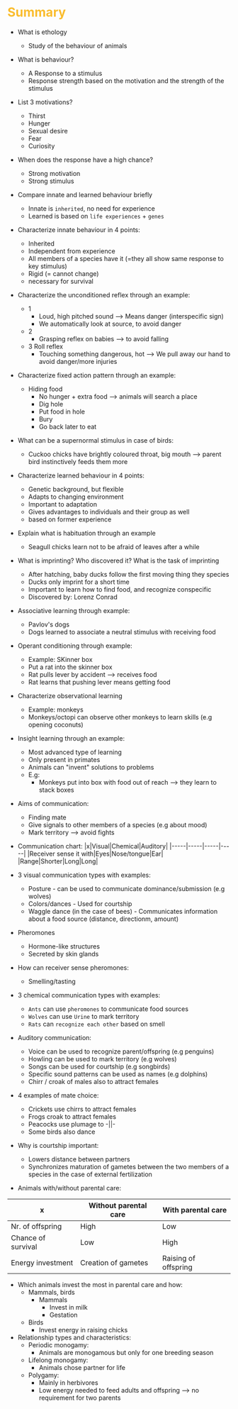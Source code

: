 # <span style="color:#fabd2f">Summary

- What is ethology
  - Study of the behaviour of animals
- What is behaviour?
  - A Response to a stimulus
  - Response strength based on the motivation and the strength of the stimulus
- List 3 motivations?
  - Thirst
  - Hunger
  - Sexual desire
  - Fear
  - Curiosity
- When does the response have a high chance?
  - Strong motivation
  - Strong stimulus
- Compare innate and learned behaviour briefly
  - Innate is `inherited`, no need for experience
  - Learned is based on `life experiences` + `genes`
- Characterize innate behaviour in 4 points:
  - Inherited
  - Independent from experience
  - All members of a species have it (=they all show same response to key stimulus)
  - Rigid (= cannot change)
  - necessary for survival
- Characterize the unconditioned reflex through an example:
  - 1
    - Loud, high pitched sound --> Means danger (interspecific sign)
    - We automatically look at source, to avoid danger
  - 2
    - Grasping reflex on babies --> to avoid falling
  - 3 Roll reflex
    - Touching something dangerous, hot --> We pull away our hand to avoid danger/more injuries
- Characterize fixed action pattern through an example:
  - Hiding food
    - No hunger + extra food --> animals will search a place
    - Dig hole
    - Put food in hole
    - Bury
    - Go back later to eat 
- What can be a supernormal stimulus in case of birds:
  - Cuckoo chicks have brightly coloured throat, big mouth --> parent bird instinctively feeds them more
- Characterize learned behaviour in 4 points:
  - Genetic background, but flexible
  - Adapts to changing environment
  - Important to adaptation
  - Gives advantages to individuals and their group as well
  - based on former experience

- Explain what is habituation through an example
  - Seagull chicks learn not to be afraid of leaves after a while
- What is imprinting? Who discovered it? What is the task of imprinting
  - After hatching, baby ducks follow the first moving thing they species
  - Ducks only imprint for a short time
  - Important to learn how to find food, and recognize conspecific
  - Discovered by: Lorenz Conrad
- Associative learning through example:
  - Pavlov's dogs
  - Dogs learned to associate a neutral stimulus with receiving food
- Operant conditioning through example:
  - Example: SKinner box
  - Put a rat into the skinner box
  - Rat pulls lever by accident --> receives food
  - Rat learns that pushing lever means getting food
- Characterize observational learning
  - Example: monkeys
  - Monkeys/octopi can observe other monkeys to learn skills (e.g opening coconuts)
- Insight learning through an example:
  - Most advanced type of learning
  - Only present in primates
  - Animals can "invent" solutions to problems
  - E.g:
    - Monkeys put into box with food out of reach --> they learn to stack boxes
- Aims of communication:
  - Finding mate
  - Give signals to other members of a species (e.g about mood)
  - Mark territory --> avoid fights

- Communication chart:
  |x|Visual|Chemical|Auditory|
  |-----|-----|-----|-----|
  |Receiver sense it with|Eyes|Nose/tongue|Ear|
  |Range|Shorter|Long|Long| 
- 3 visual communication types with examples:
  - Posture - can be used to communicate dominance/submission (e.g wolves)
  - Colors/dances - Used for courtship
  - Waggle dance (in the case of bees) - Communicates information about a food source (distance, directionm, amount)
- Pheromones
  - Hormone-like structures
  - Secreted by skin glands
- How can receiver sense pheromones:
  - Smelling/tasting
- 3 chemical communication types with examples:
  - `Ants` can use `pheromones` to communicate food sources
  - `Wolves` can use `Urine` to mark territory
  - `Rats` can `recognize each other` based on smell
- Auditory communication:
  - Voice can be used to recognize parent/offspring (e.g penguins)
  - Howling can be used to mark territory (e.g wolves)
  - Songs can be used for courtship (e.g songbirds)
  - Specific sound patterns can be used as names (e.g dolphins)
  - Chirr / croak of males also to attract females
- 4 examples of mate choice:
  - Crickets use chirrs to attract females
  - Frogs croak to attract females
  - Peacocks use plumage to -||-
  - Some birds also dance
- Why is courtship important:
  - Lowers distance between partners
  - Synchronizes maturation of gametes between the two members of a species in the case of external fertilization
- Animals with/without parental care:

 |x|Without parental care|With parental care| 
 |-----|-----|-----|
 |Nr. of offspring|High|Low| 
 |Chance of survival|Low|High| 
 |Energy investment|Creation of gametes|Raising of offspring| 

- Which animals invest the most in parental care and how:
  - Mammals, birds
    - Mammals
      - Invest in milk
      - Gestation
  - Birds 
    - Invest energy in raising chicks
- Relationship types and characteristics:
  - Periodic monogamy:
    - Animals are monogamous but only for one breeding season
  - Lifelong monogamy:
    - Animals chose partner for life 
  - Polygamy:
    - Mainly in herbivores
    - Low energy needed to feed adults and offspring --> no requirement for two parents